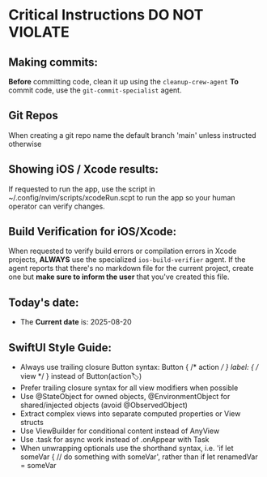 # Critical Instructions **DO NOT VIOLATE**
## Making commits:
**Before** committing code, clean it up using the `cleanup-crew-agent`
**To** commit code, use the `git-commit-specialist` agent.

## Git Repos
When creating a git repo name the default branch 'main' unless instructed otherwise

## Showing iOS / Xcode results:
If requested to run the app, use the script in ~/.config/nvim/scripts/xcodeRun.scpt to run the app so your human operator can verify changes.

## Build Verification for iOS/Xcode:
When requested to verify build errors or compilation errors in Xcode projects, **ALWAYS** use the specialized `ios-build-verifier` agent. If the agent reports that there's no markdown file for the current project, create one but **make sure to inform the user** that you've created this file.

## Today's date:
- The **Current date** is: 2025-08-20


## SwiftUI Style Guide:
- Always use trailing closure Button syntax: Button { /* action */ } label: { /* view */ } instead of Button(action:label:)
- Prefer trailing closure syntax for all view modifiers when possible
- Use @StateObject for owned objects, @EnvironmentObject for shared/injected objects (avoid @ObservedObject)
- Extract complex views into separate computed properties or View structs
- Use ViewBuilder for conditional content instead of AnyView
- Use .task for async work instead of .onAppear with Task
- When unwrapping optionals use the shorthand syntax, i.e. 'if let someVar { // do something with someVar', rather than if let renamedVar = someVar
